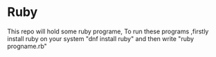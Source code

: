 # Ruby
This repo will hold some ruby programe,
To run these programs ,firstly install ruby  on your system "dnf install ruby" and then write "ruby progname.rb"
